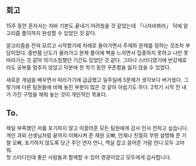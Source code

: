 ## 회고 
15주 동안 혼자서는 자바 기본도 끝내기 어려웠을 것 같았는데 「나자바봐라」 덕에 알고리즘 풀이까지 완성할 수 있었던 것 같다. 

알고리즘을 전혀 모르고 시작했기에 차례로 돌아가면서 주제와 문제를 정하는 것조차 부담이었다. 중반쯤 난도가 올라가고 문제 풀이에 벽을 느끼면서 집중하지 못하고 나만 못 따라가는 것 같아 의기소침했던 기간도 있었던 것 같다. 그러나 스터디였기에 반강제로라도 공부를 멈추지 않았고 덕분에 한 학기 동안 꾸준함을 잃지 않을 수 있었다. 

새로운 개념을 배우면서 따라가기에 급급했고 일주일에 5문제가 생각보다 버거웠다. 그렇기에 다른 팀원들에 비해 놓친 부분이 많은 것 같아 아쉽기도 하다. 2학기 시작 전 내가 가진 구멍을 채워 놓는 것이 개인적인 목표다. 


## To. 
제일 부족했던 저를 포기하지 않고 이끌어준 모든 팀원에게 감사 인사 전하고 싶습니다. <br>
개인 과외 선생님처럼 끝까지 이해시켜 준 재원 오빠, 언제나 친절히 무한 설명해 준 기철 오빠, 포기하지 않도록 당근 주던 연지 언니, 멱살 잡고 끌어준 가람 언니 모두 고마워. <br>
첫 스터디인데 좋은 사람들과 함께할 수 있어 영광이었고 모두에게 감사합니다. <br>
